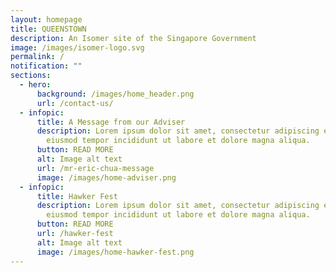 ```yaml
---
layout: homepage
title: QUEENSTOWN
description: An Isomer site of the Singapore Government
image: /images/isomer-logo.svg
permalink: /
notification: ""
sections:
  - hero:
      background: /images/home_header.png
      url: /contact-us/
  - infopic:
      title: A Message from our Adviser
      description: Lorem ipsum dolor sit amet, consectetur adipiscing elit, sed do
        eiusmod tempor incididunt ut labore et dolore magna aliqua.
      button: READ MORE
      alt: Image alt text
      url: /mr-eric-chua-message
      image: /images/home-adviser.png
  - infopic:
      title: Hawker Fest
      description: Lorem ipsum dolor sit amet, consectetur adipiscing elit, sed do
        eiusmod tempor incididunt ut labore et dolore magna aliqua.
      button: READ MORE
      url: /hawker-fest
      alt: Image alt text
      image: /images/home-hawker-fest.png
---
```


